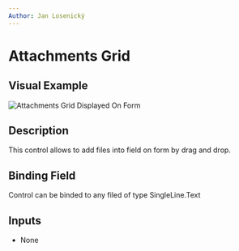 ```yaml
---
Author: Jan Losenický
---
```


# Attachments Grid

## Visual Example

![Attachments Grid Displayed On Form](/.attachments/applications/Controls/attachmentsgridcontrol.png)

## Description

This control allows to add files into field on form by drag and drop.

## Binding Field

Control can be binded to any filed of type SingleLine.Text

## Inputs
- None
